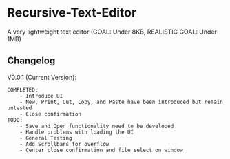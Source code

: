 # Recursive-Text-Editor
A very lightweight text editor (GOAL: Under 8KB, REALISTIC GOAL: Under 1MB)

## Changelog
V0.0.1 (Current Version):

    COMPLETED:
        - Introduce UI
        - New, Print, Cut, Copy, and Paste have been introduced but remain untested
        - Close confirmation
    TODO:
        - Save and Open functionality need to be developed
        - Handle problems with loading the UI
        - General Testing
        - Add Scrollbars for overflow
        - Center close confirmation and file select on window

